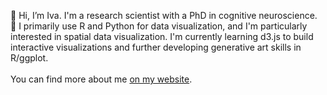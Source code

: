 👋 Hi, I’m Iva. I'm a research scientist with a PhD in cognitive neuroscience. <br>
🌱 I primarily use R and Python for data visualization, and I'm particularly interested in spatial data visualization.
I'm currently learning d3.js to build interactive visualizations and further developing generative art skills in R/ggplot. <br><br>
You can find more about me [on my website](ivabrunec.github.io). 

<!---
ivabrunec/ivabrunec is a ✨ special ✨ repository because its `README.md` (this file) appears on your GitHub profile.
You can click the Preview link to take a look at your changes.
--->
